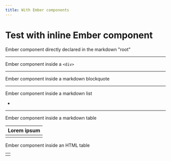 ```yaml
---
title: With Ember components
---
```


# Test with inline Ember component

Ember component directly declared in the markdown "root"

<DocNpmVersion class="doc-test-markdown-basic-styling" />

------

Ember component inside a `<div>`

<div>
    <DocNpmVersion class="doc-test-markdown-basic-styling" />
</div>

------

Ember component inside a markdown blockquote

> <DocNpmVersion class="doc-test-markdown-basic-styling" />

------

Ember component inside a markdown list

- <DocNpmVersion class="doc-test-markdown-basic-styling" />

------

Ember component inside a markdown table

| Lorem ipsum                                               |
|-----------------------------------------------------------|
| <DocNpmVersion class="doc-test-markdown-basic-styling" /> |

Ember component inside an HTML table

<table>
    <tr>
        <td>
            <DocNpmVersion class="doc-test-markdown-basic-styling" />
        </td>
    </tr>
</table>
